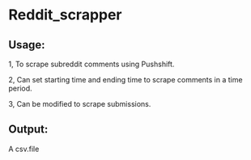 # Reddit_scrapper 

## Usage: 
1, To scrape subreddit comments using Pushshift.

2, Can set starting time and ending time to scrape comments in a time period.

3, Can be modified to scrape submissions.


## Output: 

A csv.file 
